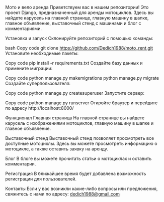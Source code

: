 Мото и вело аренда
Приветствуем вас в нашем репозитории! Это проект Django, предназначенный для аренды мотоциклов. Здесь вы найдете карусель на главной странице, главную машину в шапке, главное объявление, выставочный стенд с машинами и блог с комментариями.

Установка и запуск
Склонируйте репозиторий с помощью команды:

bash
Copy code
git clone https://github.com/Dedich1988/moto_rent.git
Установите необходимые пакеты:

Copy code
pip install -r requirements.txt
Создайте базу данных и примените миграции:

Copy code
python manage.py makemigrations
python manage.py migrate
Создайте суперпользователя:

Copy code
python manage.py createsuperuser
Запустите сервер:

Copy code
python manage.py runserver
Откройте браузер и перейдите по адресу http://localhost:8000/

Функционал
Главная страница
На главной странице вы найдете карусель с изображениями мотоциклов, главную машину в шапке и главное объявление.

Выставочный стенд
Выставочный стенд позволяет просмотреть все доступные мотоциклы. Здесь вы можете просмотреть информацию о мотоцикле, а также оставить заявку на аренду.

Блог
В блоге вы можете прочитать статьи о мотоциклах и оставить комментарии.

Регистрация
В ближайшее время будет добавлена возможность регистрации для пользователей.

Контакты
Если у вас возникли какие-либо вопросы или предложения, свяжитесь с нами по адресу: dedich1988@gmail.com
